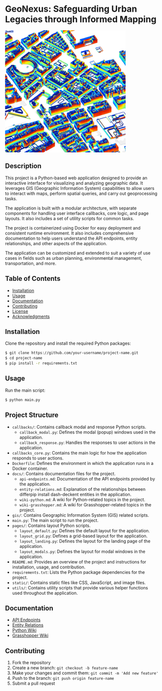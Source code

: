 # GeoNexus: Safeguarding Urban Legacies through Informed Mapping

<img src="static/readme_header.png" height="400">

## Description

This project is a Python-based web application designed to provide an interactive interface for visualizing and
analyzing geographic data. It leverages GIS (Geographic Information System) capabilities to allow users to interact with
maps, perform spatial queries, and carry out geoprocessing tasks.

The application is built with a modular architecture, with separate components for handling user interface callbacks,
core logic, and page layouts. It also includes a set of utility scripts for common tasks.

The project is containerized using Docker for easy deployment and consistent runtime environment. It also includes
comprehensive documentation to help users understand the API endpoints, entity relationships, and other aspects of the
application.

The application can be customized and extended to suit a variety of use cases in fields such as urban planning,
environmental management, transportation, and more.

## Table of Contents

- [Installation](#installation)
- [Usage](#usage)
- [Documentation](#documentation)
- [Contributing](#contributing)
- [License](#license)
- [Acknowledgments](#acknowledgments)

## Installation

Clone the repository and install the required Python packages:

```bash
$ git clone https://github.com/your-username/project-name.git
$ cd project-name
$ pip install -r requirements.txt
```

## Usage

Run the main script:

```bash
$ python main.py
```

## Project Structure

- `callbacks/`: Contains callback modal and response Python scripts.
    - `callback_modal.py`: Defines the modal (popup) windows used in the application.
    - `callback_response.py`: Handles the responses to user actions in the application.
- `callbacks_core.py`: Contains the main logic for how the application responds to user actions.
- `Dockerfile`: Defines the environment in which the application runs in a Docker container.
- `docs/`: Contains documentation files for the project.
    - `api-endpoints.md`: Documentation of the API endpoints provided by the application.
    - `entity-relations.md`: Explanation of the relationships between differpip install dash-deckent entities in the application.
    - `wiki-python.md`: A wiki for Python-related topics in the project.
    - `wiki-grasshopper.md`: A wiki for Grasshopper-related topics in the project.
- `gis/`: Contains Geographic Information System (GIS) related scripts.
- `main.py`: The main script to run the project.
- `pages/`: Contains layout Python scripts.
    - `layout_default.py`: Defines the default layout for the application.
    - `layout_grid.py`: Defines a grid-based layout for the application.
    - `layout_landing.py`: Defines the layout for the landing page of the application.
    - `layout_modals.py`: Defines the layout for modal windows in the application.
- `README.md`: Provides an overview of the project and instructions for installation, usage, and contribution.
- `requirements.txt`: Lists the Python package dependencies for the project.
- `static/`: Contains static files like CSS, JavaScript, and image files.
- `utils/`: Contains utility scripts that provide various helper functions used throughout the application.

## Documentation

- [API Endpoints](docs/Endpoints)
- [Entity Relations](database/entity-relations.md)
- [Python Wiki](docs/wiki-python.md)
- [Grasshopper Wiki](docs/wiki-grasshopper.md)

## Contributing

1. Fork the repository
2. Create a new branch: `git checkout -b feature-name`
3. Make your changes and commit them: `git commit -m 'Add new feature'`
4. Push to the branch: `git push origin feature-name`
5. Submit a pull request

